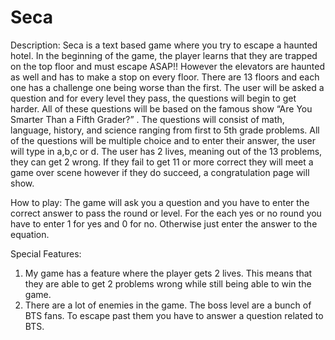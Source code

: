 # Seca

Description:
Seca is a text based game where you try to escape a haunted hotel. In the beginning of the game, the player learns that they are trapped
on the top floor and must escape ASAP!! However the elevators are haunted as well and has to make a stop on every floor. There are 13 
floors and each one has a challenge one being worse than the first. The user will be asked a question and for every level they pass, the
questions will begin to get harder. All of these questions will be based on the famous show “Are You Smarter Than a Fifth Grader?” . 
The questions will consist of math, language, history, and science ranging from first to 5th grade problems. All of the questions will be 
multiple choice and to enter their answer, the user will type in a,b,c or d. The user has 2 lives, meaning out of the 13 problems, they 
can get 2 wrong. If they fail to get 11 or more correct they will meet a game over scene however if they do succeed, a congratulation 
page will show. 

How to play: 
The game will ask you a question and you have to enter the correct answer to pass the round or level. For the each yes or no round you have
to enter 1 for yes and 0 for no. Otherwise just enter the answer to the equation.

Special Features:
1) My game has a feature where the player gets 2 lives. This means that they are able to get 2 problems wrong while still being able to win 
the game.
2) There are a lot of enemies in the game. The boss level are a bunch of BTS fans. To escape past them you have to answer a question 
related to BTS.


